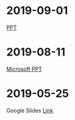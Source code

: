 # 2019-09-01

[PPT](https://1drv.ms/p/s!AhCMrrY1FhBNg1raAmbRl0dZWTnR)

# 2019-08-11

[Microsoft PPT](https://builtbyelevencom-my.sharepoint.com/:p:/g/personal/kennith_builtbyeleven_com/ETPw9NrcOhpEkFjd6gNJJ-ABnQ1GQu5n3WZuZTrXA4p0TA?e=6lPDdm)

# 2019-05-25

Google Slides [Link](https://docs.google.com/presentation/d/14YY4lLeH9EQ9wVkZXFSpS3vKS3xi8K843Igi8oA_ZJM/edit#slide=id.p)
